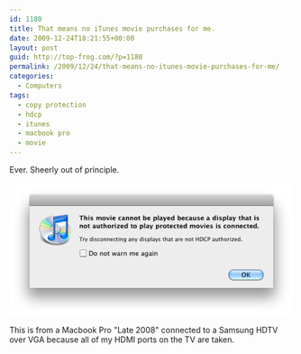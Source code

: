 ```yaml
---
id: 1180
title: That means no iTunes movie purchases for me.
date: 2009-12-24T18:21:55+00:00
layout: post
guid: http://top-frog.com/?p=1180
permalink: /2009/12/24/that-means-no-itunes-movie-purchases-for-me/
categories:
  - Computers
tags:
  - copy protection
  - hdcp
  - itunes
  - macbook pro
  - movie
---
```

Ever. Sheerly out of principle.

<img class="oversize" src="/assets/articles/no-hdcp-for-gippy.png" alt="iTunes says: This movie cannot play because iTunes is requiring HDCP copy protection and making my not-so-old TV useless for iTunes video watching" title="no-hdcp-for-gippy" />

This is from a Macbook Pro "Late 2008" connected to a Samsung HDTV over VGA because all of my HDMI ports on the TV are taken.